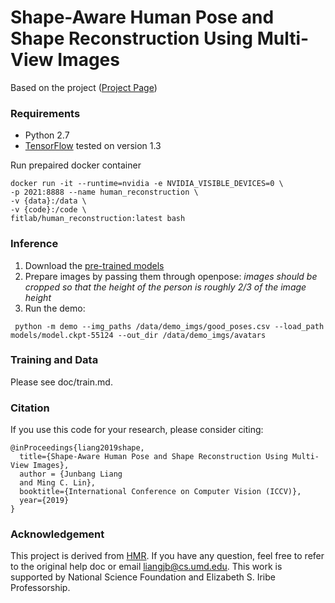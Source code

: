 # Shape-Aware Human Pose and Shape Reconstruction Using Multi-View Images

Based on the project ([Project Page](https://gamma.umd.edu/researchdirections/virtualtryon/humanmultiview))

### Requirements
- Python 2.7
- [TensorFlow](https://www.tensorflow.org/) tested on version 1.3

Run prepaired docker container
```
docker run -it --runtime=nvidia -e NVIDIA_VISIBLE_DEVICES=0 \ 
-p 2021:8888 --name human_reconstruction \
-v {data}:/data \ 
-v {code}:/code \
fitlab/human_reconstruction:latest bash
```

### Inference
1. Download the [pre-trained models](https://drive.google.com/file/d/1grEX6HmqL6CKittCyl_N6nggqIRIEOCt/view?usp=sharing)
2. Prepare images by passing them through openpose: 
*images should be cropped so that the height of the person is roughly 2/3 of the image height*
3. Run the demo:
```
 python -m demo --img_paths /data/demo_imgs/good_poses.csv --load_path models/model.ckpt-55124 --out_dir /data/demo_imgs/avatars 
```



### Training and Data

Please see doc/train.md.

### Citation
If you use this code for your research, please consider citing:
```
@inProceedings{liang2019shape,
  title={Shape-Aware Human Pose and Shape Reconstruction Using Multi-View Images},
  author = {Junbang Liang
  and Ming C. Lin},
  booktitle={International Conference on Computer Vision (ICCV)},
  year={2019}
}
```

### Acknowledgement
This project is derived from [HMR](https://github.com/akanazawa/hmr). If you have any question, feel free to refer to the original help doc or email liangjb@cs.umd.edu. This work is supported by National Science Foundation and Elizabeth S. Iribe Professorship.
